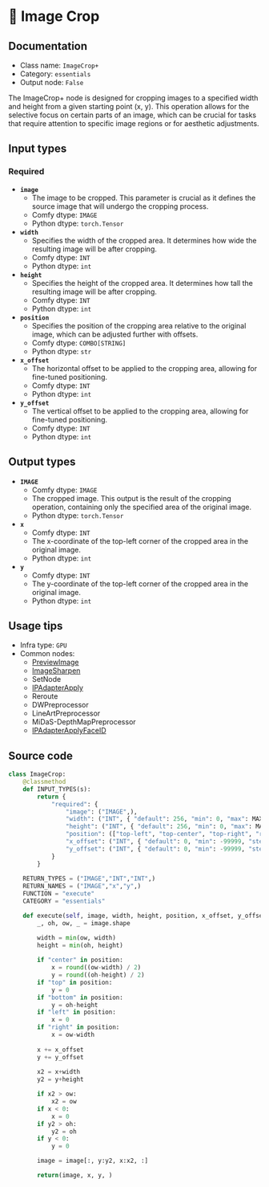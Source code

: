 # 🔧 Image Crop
## Documentation
- Class name: `ImageCrop+`
- Category: `essentials`
- Output node: `False`

The ImageCrop+ node is designed for cropping images to a specified width and height from a given starting point (x, y). This operation allows for the selective focus on certain parts of an image, which can be crucial for tasks that require attention to specific image regions or for aesthetic adjustments.
## Input types
### Required
- **`image`**
    - The image to be cropped. This parameter is crucial as it defines the source image that will undergo the cropping process.
    - Comfy dtype: `IMAGE`
    - Python dtype: `torch.Tensor`
- **`width`**
    - Specifies the width of the cropped area. It determines how wide the resulting image will be after cropping.
    - Comfy dtype: `INT`
    - Python dtype: `int`
- **`height`**
    - Specifies the height of the cropped area. It determines how tall the resulting image will be after cropping.
    - Comfy dtype: `INT`
    - Python dtype: `int`
- **`position`**
    - Specifies the position of the cropping area relative to the original image, which can be adjusted further with offsets.
    - Comfy dtype: `COMBO[STRING]`
    - Python dtype: `str`
- **`x_offset`**
    - The horizontal offset to be applied to the cropping area, allowing for fine-tuned positioning.
    - Comfy dtype: `INT`
    - Python dtype: `int`
- **`y_offset`**
    - The vertical offset to be applied to the cropping area, allowing for fine-tuned positioning.
    - Comfy dtype: `INT`
    - Python dtype: `int`
## Output types
- **`IMAGE`**
    - Comfy dtype: `IMAGE`
    - The cropped image. This output is the result of the cropping operation, containing only the specified area of the original image.
    - Python dtype: `torch.Tensor`
- **`x`**
    - Comfy dtype: `INT`
    - The x-coordinate of the top-left corner of the cropped area in the original image.
    - Python dtype: `int`
- **`y`**
    - Comfy dtype: `INT`
    - The y-coordinate of the top-left corner of the cropped area in the original image.
    - Python dtype: `int`
## Usage tips
- Infra type: `GPU`
- Common nodes:
    - [PreviewImage](../../Comfy/Nodes/PreviewImage.md)
    - [ImageSharpen](../../Comfy/Nodes/ImageSharpen.md)
    - SetNode
    - [IPAdapterApply](../../ComfyUI_IPAdapter_plus/Nodes/IPAdapterApply.md)
    - Reroute
    - DWPreprocessor
    - LineArtPreprocessor
    - MiDaS-DepthMapPreprocessor
    - [IPAdapterApplyFaceID](../../ComfyUI_IPAdapter_plus/Nodes/IPAdapterApplyFaceID.md)



## Source code
```python
class ImageCrop:
    @classmethod
    def INPUT_TYPES(s):
        return {
            "required": {
                "image": ("IMAGE",),
                "width": ("INT", { "default": 256, "min": 0, "max": MAX_RESOLUTION, "step": 8, }),
                "height": ("INT", { "default": 256, "min": 0, "max": MAX_RESOLUTION, "step": 8, }),
                "position": (["top-left", "top-center", "top-right", "right-center", "bottom-right", "bottom-center", "bottom-left", "left-center", "center"],),
                "x_offset": ("INT", { "default": 0, "min": -99999, "step": 1, }),
                "y_offset": ("INT", { "default": 0, "min": -99999, "step": 1, }),
            }
        }
    
    RETURN_TYPES = ("IMAGE","INT","INT",)
    RETURN_NAMES = ("IMAGE","x","y",)
    FUNCTION = "execute"
    CATEGORY = "essentials"

    def execute(self, image, width, height, position, x_offset, y_offset):
        _, oh, ow, _ = image.shape

        width = min(ow, width)
        height = min(oh, height)
                
        if "center" in position:
            x = round((ow-width) / 2)
            y = round((oh-height) / 2)
        if "top" in position:
            y = 0
        if "bottom" in position:
            y = oh-height
        if "left" in position:
            x = 0
        if "right" in position:
            x = ow-width
        
        x += x_offset
        y += y_offset
        
        x2 = x+width
        y2 = y+height

        if x2 > ow:
            x2 = ow
        if x < 0:
            x = 0
        if y2 > oh:
            y2 = oh
        if y < 0:
            y = 0

        image = image[:, y:y2, x:x2, :]

        return(image, x, y, )

```
